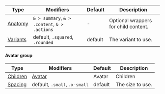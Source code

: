 | Type                  | Modifiers                                     | Default | Description                          |
| --------------------- | --------------------------------------------- | ------- | ------------------------------------ |
| [Anatomy](#anatomy)   | `& > summary`, `& > .content`, `& > .actions` | -       | Optional wrappers for child content. |
| [Variants](#variants) | default, `.squared`, `.rounded`               | default | The variant to use.                  |

#### Avatar group

| Type                 | Modifiers                                 | Default | Description      |
| -------------------- | ----------------------------------------- | ------- | ---------------- |
| [Children](#grouped) | [Avatar](/components/data-display/avatar) | Avatar  | Children         |
| [Spacing](#spacing)  | default, `.small`, `.x-small`             | default | The size to use. |
